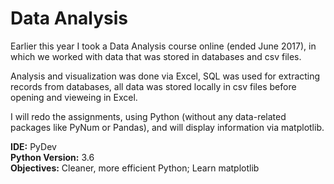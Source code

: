 # Data Analysis
Earlier this year I took a Data Analysis course online (ended June 2017), in which we worked with data that was stored in databases and csv files.  
  
Analysis and visualization was done via Excel, SQL was used for extracting records from databases, all data was stored locally in csv files before opening and vieweing in Excel.  
  
I will redo the assignments, using Python (without any data-related packages like PyNum or Pandas), and will display information via matplotlib.  
  
**IDE:** PyDev  
**Python Version:** 3.6    
**Objectives:** Cleaner, more efficient Python; Learn matplotlib
